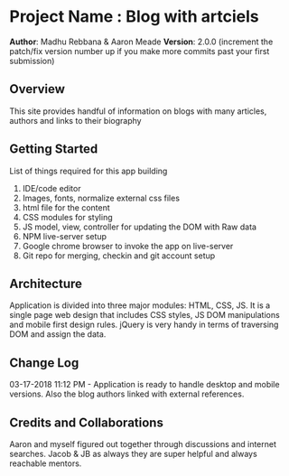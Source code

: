 
# Project Name : Blog with artciels

**Author**: Madhu Rebbana & Aaron Meade
**Version**: 2.0.0 (increment the patch/fix version number up if you make more commits past your first submission)

## Overview
<!-- Provide a high level overview of what this application is and why you are building it, beyond the fact that it's an assignment for a Code Fellows 301 class. (i.e. What's your problem domain?) -->
This site provides handful of information on blogs with many articles, authors and links to their biography
## Getting Started
<!-- What are the steps that a user must take in order to build this app on their own machine and get it running? -->
List of things required for this app building 
1. IDE/code editor
2. Images, fonts, normalize external css files
3. html file for the content
4. CSS modules for styling
5. JS model, view, controller for updating the DOM with Raw data
6. NPM live-server setup
7. Google chrome browser to invoke the app on live-server 
8. Git repo for merging, checkin and git account setup
## Architecture
<!-- Provide a detailed description of the application design. What technologies (languages, libraries, etc) you're using, and any other relevant design information. -->
Application is divided into three major modules: HTML, CSS, JS. It is a single page web design that includes CSS styles, JS DOM manipulations and mobile first design rules. jQuery is very handy in terms of traversing DOM and assign the data. 
## Change Log
<!-- Use this are to document the iterative changes made to your application as each feature is successfully implemented. Use time stamps. Here's an examples:
01-01-2001 4:59pm - Application now has a fully-functional express server, with GET and POST routes for the book resource.-->
03-17-2018 11:12 PM - Application is ready to handle desktop and mobile versions. Also the blog authors linked with external references.

## Credits and Collaborations
<!-- Give credit (and a link) to other people or resources that helped you build this application. -->
Aaron and myself figured out together through discussions and internet searches. Jacob & JB as always they are super helpful and always reachable mentors. 
